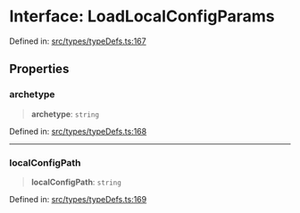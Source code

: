 # Interface: LoadLocalConfigParams

Defined in: [src/types/typeDefs.ts:167](https://github.com/zotoio/x-fidelity/blob/f39ce89f1db3ea0cfe6f222cf6cc7fcd78a94dca/src/types/typeDefs.ts#L167)

## Properties

### archetype

> **archetype**: `string`

Defined in: [src/types/typeDefs.ts:168](https://github.com/zotoio/x-fidelity/blob/f39ce89f1db3ea0cfe6f222cf6cc7fcd78a94dca/src/types/typeDefs.ts#L168)

***

### localConfigPath

> **localConfigPath**: `string`

Defined in: [src/types/typeDefs.ts:169](https://github.com/zotoio/x-fidelity/blob/f39ce89f1db3ea0cfe6f222cf6cc7fcd78a94dca/src/types/typeDefs.ts#L169)
